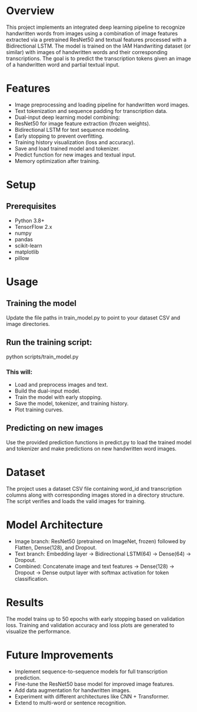# Overview
This project implements an integrated deep learning pipeline to recognize handwritten words from images using a combination of image features extracted via a pretrained ResNet50 and textual features processed with a Bidirectional LSTM. The model is trained on the IAM Handwriting dataset (or similar) with images of handwritten words and their corresponding transcriptions.
The goal is to predict the transcription tokens given an image of a handwritten word and partial textual input.

# Features
- Image preprocessing and loading pipeline for handwritten word images.
- Text tokenization and sequence padding for transcription data.
- Dual-input deep learning model combining:
- ResNet50 for image feature extraction (frozen weights).
- Bidirectional LSTM for text sequence modeling.
- Early stopping to prevent overfitting.
- Training history visualization (loss and accuracy).
- Save and load trained model and tokenizer.
- Predict function for new images and textual input.
- Memory optimization after training.

# Setup
## Prerequisites
- Python 3.8+
- TensorFlow 2.x
- numpy
- pandas
- scikit-learn
- matplotlib
- pillow

# Usage
## Training the model
Update the file paths in train_model.py to point to your dataset CSV and image directories.

## Run the training script:
python scripts/train_model.py

### This will:

- Load and preprocess images and text.
- Build the dual-input model.
- Train the model with early stopping.
- Save the model, tokenizer, and training history.
- Plot training curves.

## Predicting on new images
Use the provided prediction functions in predict.py to load the trained model and tokenizer and make predictions on new handwritten word images.

# Dataset
The project uses a dataset CSV file containing word_id and transcription columns along with corresponding images stored in a directory structure. The script verifies and loads the valid images for training.

# Model Architecture
- Image branch: ResNet50 (pretrained on ImageNet, frozen) followed by Flatten, Dense(128), and Dropout.
- Text branch: Embedding layer → Bidirectional LSTM(64) → Dense(64) → Dropout.
- Combined: Concatenate image and text features → Dense(128) → Dropout → Dense output layer with softmax activation for token classification.

# Results
The model trains up to 50 epochs with early stopping based on validation loss. Training and validation accuracy and loss plots are generated to visualize the performance.

# Future Improvements
- Implement sequence-to-sequence models for full transcription prediction.
- Fine-tune the ResNet50 base model for improved image features.
- Add data augmentation for handwritten images.
- Experiment with different architectures like CNN + Transformer.
- Extend to multi-word or sentence recognition.


